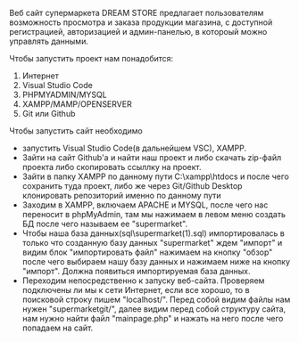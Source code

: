 Веб сайт супермаркета DREAM STORE предлагает пользователям возможность просмотра и заказа продукции магазина, с доступной регистрацией, авторизацией и админ-панелью, в котороый можно управлять данными.

Чтобы запустить проект нам понадобится: 

1. Интернет
2. Visual Studio Code 
2. PHPMYADMIN/MYSQL
3. XAMPP/MAMP/OPENSERVER 
4. Git или Github  

Чтобы запустить сайт необходимо
 - запустить Visual Studio Code(в дальнейшем VSC), XAMPP.
 - Зайти на сайт Github'a и найти наш проект и либо скачать zip-файл проекта либо скопировать ссыллку на проект.
 - Зайти в папку XAMPP по данному пути C:\xampp\htdocs и после чего сохранить туда проект, либо же через Git/Github Desktop клонировать репозиторий именно по данному пути
 - Заходим в XAMPP, включаем APACHE и MYSQL, после чего нас переносит в phpMyAdmin, там мы нажимаем в левом меню создать БД после чего называем ее "supermarket".
 - Чтобы наша база данных(sql\supermarket(1).sql) импортировалась в только что созданную базу данных "supermarket" ждем "импорт" и видим блок "импортировать файл" нажимаем на кнопку "обзор" после чего выбираем нашу базу данных и нажимаем ниже на кнопку "импорт". Должна появиться импортируемая база данных.
 - Переходим непосредственно к запуску веб-сайта. Проверяем подключены ли мы к сети Интернет, если все хорошо, то в поисковой строку пишем "localhost/". Перед собой видим файлы нам нужен "supermarketgit/", далее видим перед собой структуру сайта, нам нужно найти файл "mainpage.php" и нажать на него после чего попадаем на сайт.
